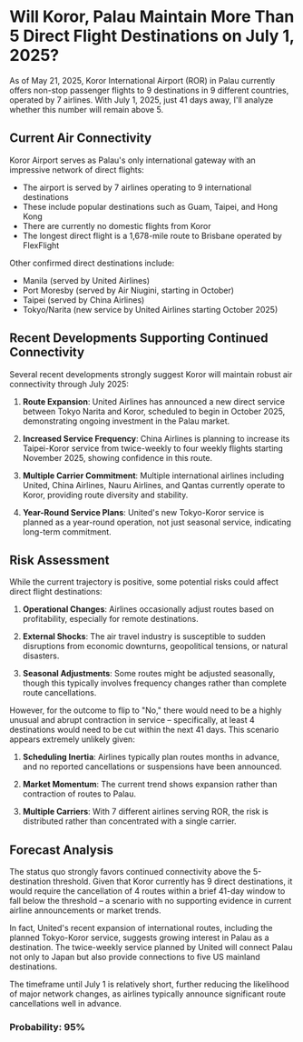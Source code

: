 # Will Koror, Palau Maintain More Than 5 Direct Flight Destinations on July 1, 2025?

As of May 21, 2025, Koror International Airport (ROR) in Palau currently offers non-stop passenger flights to 9 destinations in 9 different countries, operated by 7 airlines. With July 1, 2025, just 41 days away, I'll analyze whether this number will remain above 5.

## Current Air Connectivity

Koror Airport serves as Palau's only international gateway with an impressive network of direct flights:

- The airport is served by 7 airlines operating to 9 international destinations
- These include popular destinations such as Guam, Taipei, and Hong Kong
- There are currently no domestic flights from Koror
- The longest direct flight is a 1,678-mile route to Brisbane operated by FlexFlight

Other confirmed direct destinations include:
- Manila (served by United Airlines)
- Port Moresby (served by Air Niugini, starting in October)
- Taipei (served by China Airlines)
- Tokyo/Narita (new service by United Airlines starting October 2025)

## Recent Developments Supporting Continued Connectivity

Several recent developments strongly suggest Koror will maintain robust air connectivity through July 2025:

1. **Route Expansion**: United Airlines has announced a new direct service between Tokyo Narita and Koror, scheduled to begin in October 2025, demonstrating ongoing investment in the Palau market.

2. **Increased Service Frequency**: China Airlines is planning to increase its Taipei-Koror service from twice-weekly to four weekly flights starting November 2025, showing confidence in this route.

3. **Multiple Carrier Commitment**: Multiple international airlines including United, China Airlines, Nauru Airlines, and Qantas currently operate to Koror, providing route diversity and stability.

4. **Year-Round Service Plans**: United's new Tokyo-Koror service is planned as a year-round operation, not just seasonal service, indicating long-term commitment.

## Risk Assessment

While the current trajectory is positive, some potential risks could affect direct flight destinations:

1. **Operational Changes**: Airlines occasionally adjust routes based on profitability, especially for remote destinations.

2. **External Shocks**: The air travel industry is susceptible to sudden disruptions from economic downturns, geopolitical tensions, or natural disasters.

3. **Seasonal Adjustments**: Some routes might be adjusted seasonally, though this typically involves frequency changes rather than complete route cancellations.

However, for the outcome to flip to "No," there would need to be a highly unusual and abrupt contraction in service – specifically, at least 4 destinations would need to be cut within the next 41 days. This scenario appears extremely unlikely given:

1. **Scheduling Inertia**: Airlines typically plan routes months in advance, and no reported cancellations or suspensions have been announced.

2. **Market Momentum**: The current trend shows expansion rather than contraction of routes to Palau.

3. **Multiple Carriers**: With 7 different airlines serving ROR, the risk is distributed rather than concentrated with a single carrier.

## Forecast Analysis

The status quo strongly favors continued connectivity above the 5-destination threshold. Given that Koror currently has 9 direct destinations, it would require the cancellation of 4 routes within a brief 41-day window to fall below the threshold – a scenario with no supporting evidence in current airline announcements or market trends.

In fact, United's recent expansion of international routes, including the planned Tokyo-Koror service, suggests growing interest in Palau as a destination. The twice-weekly service planned by United will connect Palau not only to Japan but also provide connections to five US mainland destinations.

The timeframe until July 1 is relatively short, further reducing the likelihood of major network changes, as airlines typically announce significant route cancellations well in advance.

### Probability: 95%